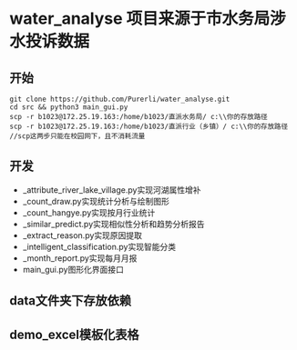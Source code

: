 # water_analyse 项目来源于市水务局涉水投诉数据
## 开始
```
git clone https://github.com/Purerli/water_analyse.git
cd src && python3 main_gui.py
scp -r b1023@172.25.19.163:/home/b1023/直派水务局/ c:\\你的存放路径
scp -r b1023@172.25.19.163:/home/b1023/直派行业（乡镇）/ c:\\你的存放路径
//scp这两步只能在校园网下，且不消耗流量
```
## 开发
+ _attribute_river_lake_village.py实现河湖属性增补
+ _count_draw.py实现统计分析与绘制图形
+ _count_hangye.py实现按月行业统计
+ _similar_predict.py实现相似性分析和趋势分析报告
+ _extract_reason.py实现原因提取
+ _intelligent_classification.py实现智能分类
+ _month_report.py实现每月月报
+ main_gui.py图形化界面接口
## data文件夹下存放依赖
## demo_excel模板化表格
